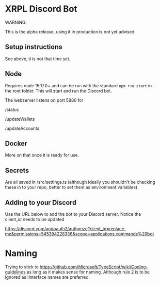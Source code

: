 # XRPL Discord Bot

WARNING:

This is the alpha release, using it in production is not yet advised.

## Setup instructions

See above, it is not that time yet.

## Node

Requires node 16.17.0+ and can be run with the standard `npm run start` in the root folder. This will start and run the Discord bot.

The webserver listens on port 5880 for

/status

/updateWallets

/updateAccounts

## Docker

More on that once it is ready for use.

## Secrets

Are all saved in /src/settings.ts (although ideally you shouldn't be checking these in to your repo, better to set them as environment variables).

## Adding to your Discord

Use the URL below to add the bot to your Discord server. Notice the client_id needs to be updated

https://discord.com/api/oauth2/authorize?client_id=replace-me&permissions=545394228336&scope=applications.commands%20bot

# Naming

Trying to stick to https://github.com/Microsoft/TypeScript/wiki/Coding-guidelines as long as it makes sense for naming. Although rule 2 is to be ignored as IInterface names are preferred.
